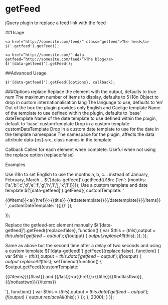 getFeed
=======

jQuery plugin to replace a feed link with the feed

##Usage
```
<a href=”http://somesite.com/feed/” class=”getfeed”>The feed</a>
$('.getfeed').getFeed();
```

```
<a href=”http://somesite.com/” data-getfeed=”http://somesite.com/feed/”>The blog</a>
$('[data-getfeed]').getFeed();
```

##Advanced Usage
```
$('[data-getfeed]').getFeed({options}, callback);
```

###Options
replace
Replace the element with the output, defaults to true
num
The maximum number of items to display, defaults to 5
i18n
Object to drop in custom internationalisation
lang
The language to use, defaults to ‘en’
Out of the box the plugin provides only English and Gaeilge
template
Name of the template to use defined within the plugin, defaults to ‘base’
dateTemplate
Name of the date template to use defined within the plugin, default to ‘base’
customTemplate
Drop in a custom template
customDateTemplate
Drop in a custom date template to use for the date in the template
namespace
The namespace for the plugin, affects the data attribute data-[ns]-src, class names in the template

Callback
Called for each element when complete. Useful when not using the replace option (replace:false)

Examples

Use i18n to set English to use the months a, b, c… instead of January, February, March…
$('[data-getfeed]').getFeed({i18n: {'en': {months:['a','b','c','d','e','f','g','h','i','j','k','l']}}});
Use a custom template and date template
$('[data-getfeed]').getFeed({
        customTemplate: '<div>{{#items}}<a{{href}}>{{title}}</a> {{#datetemplate}}{{/datetemplate}}{{/items}}</div>'
        ,customDateTemplate: '{{j}}'
});
    
});

Replace the getfeed-src element manually
$('[data-getfeed]').getFeed({replace:false}, function() {
        var $this = $(this)
            ,$output = $this.data('getfeed-output')
        ;
        if ($output) {
            $output.replaceAll($this);
    });
});

Same as above but the second time after a delay of two seconds and using a custom template
$('[data-getfeed]').getFeed({replace:false}, function() {
        var $this = $(this)
            ,$output = $this.data('getfeed-output')
        ;
        if ($output) {
            $output.replaceAll($this);
            setTimeout(function() {
                $output.getFeed({customTemplate:'<p>{{#items}}{{#last}} and {{/last}}<a{{href}}>{{title}}</a>{{#notlasttwo}}, {{/notlasttwo}}{{/items}}</p>'}, function() {
                    var $this = $(this)
                        ,$output = $this.data('getfeed-output')
                    ;
                    if ($output) {
                        $output.replaceAll($this);
                    }
                });
            }, 2000);
        }
    });



